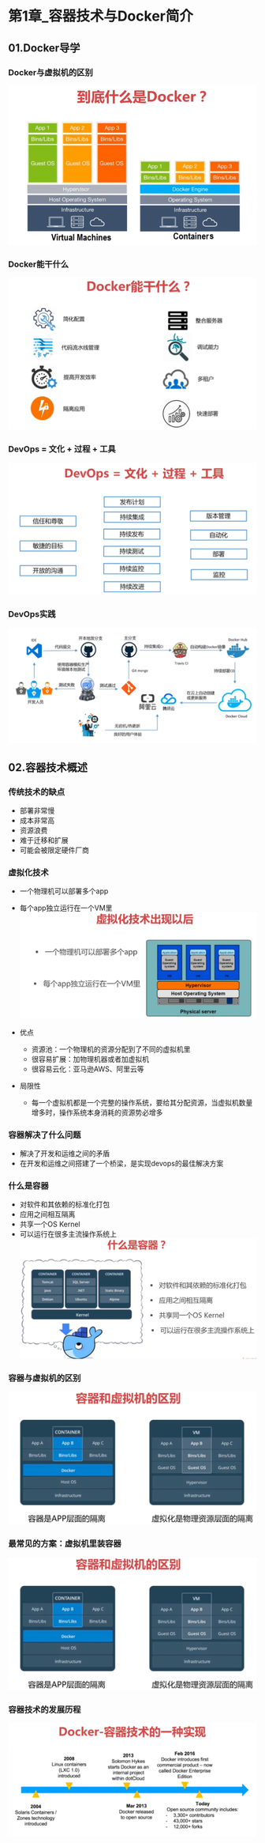 # 第1章_容器技术与Docker简介

## 01.Docker导学
### Docker与虚拟机的区别
![Docker与虚拟机的区别](images/Docker与虚拟机的区别.png)
### Docker能干什么
![Docker能干什么](images/Docker能干什么.png)
### DevOps = 文化 + 过程 + 工具
![DevOps图示](images/DevOps图示.png)
### DevOps实践
![DevOps实践](images/DevOps实践.png)

## 02.容器技术概述
### 传统技术的缺点
+ 部署非常慢
+ 成本非常高
+ 资源浪费
+ 难于迁移和扩展
+ 可能会被限定硬件厂商

### 虚拟化技术
+ 一个物理机可以部署多个app
+ 每个app独立运行在一个VM里
![虚拟化技术](images/虚拟化技术.png)

+ 优点
  + 资源池：一个物理机的资源分配到了不同的虚拟机里
  + 很容易扩展：加物理机器或者加虚拟机
  + 很容易云化：亚马逊AWS、阿里云等
+ 局限性
  + 每一个虚拟机都是一个完整的操作系统，要给其分配资源，当虚拟机数量增多时，操作系统本身消耗的资源势必增多

### 容器解决了什么问题
+ 解决了开发和运维之间的矛盾
+ 在开发和运维之间搭建了一个桥梁，是实现devops的最佳解决方案

### 什么是容器
+ 对软件和其依赖的标准化打包
+ 应用之间相互隔离
+ 共享一个OS Kernel
+ 可以运行在很多主流操作系统上
![什么是容器](images/什么是容器.png)

### 容器与虚拟机的区别
![容器和虚拟机的区别](images/容器和虚拟机的区别.png)

### 最常见的方案：虚拟机里装容器
![容器和虚拟机的区别](images/容器和虚拟机的区别.png)

### 容器技术的发展历程
![容器技术的发展历程](images/容器技术的发展历程.png)